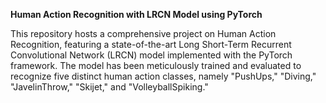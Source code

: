 **Human Action Recognition with LRCN Model using PyTorch**

This repository hosts a comprehensive project on Human Action Recognition, featuring a state-of-the-art Long Short-Term Recurrent Convolutional Network (LRCN) model implemented with the PyTorch framework. The model has been meticulously trained and evaluated to recognize five distinct human action classes, namely "PushUps," "Diving," "JavelinThrow," "Skijet," and "VolleyballSpiking."
